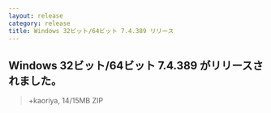 ```yaml
---
layout: release
category: release
title: Windows 32ビット/64ビット 7.4.389 リリース
---
```

## Windows 32ビット/64ビット 7.4.389 がリリースされました。

> +kaoriya, 14/15MB ZIP
